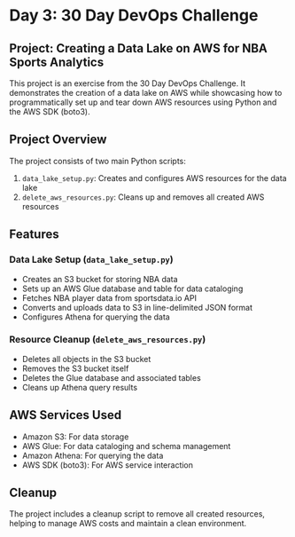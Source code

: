 # Day 3: 30 Day DevOps Challenge

## Project: Creating a Data Lake on AWS for NBA Sports Analytics

This project is an exercise from the 30 Day DevOps Challenge. It demonstrates the creation of a data lake on AWS while showcasing how to programmatically set up and tear down AWS resources using Python and the AWS SDK (boto3).

## Project Overview

The project consists of two main Python scripts:

1. `data_lake_setup.py`: Creates and configures AWS resources for the data lake
2. `delete_aws_resources.py`: Cleans up and removes all created AWS resources

## Features

### Data Lake Setup (`data_lake_setup.py`)

- Creates an S3 bucket for storing NBA data
- Sets up an AWS Glue database and table for data cataloging
- Fetches NBA player data from sportsdata.io API
- Converts and uploads data to S3 in line-delimited JSON format
- Configures Athena for querying the data

### Resource Cleanup (`delete_aws_resources.py`)

- Deletes all objects in the S3 bucket
- Removes the S3 bucket itself
- Deletes the Glue database and associated tables
- Cleans up Athena query results

## AWS Services Used

- Amazon S3: For data storage
- AWS Glue: For data cataloging and schema management
- Amazon Athena: For querying the data
- AWS SDK (boto3): For AWS service interaction

## Cleanup

The project includes a cleanup script to remove all created resources, helping to manage AWS costs and maintain a clean environment.
